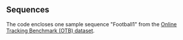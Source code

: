 ## Sequences
The code encloses one sample sequence "Football1" from the [Online Tracking Benchmark (OTB) dataset](https://sites.google.com/site/trackerbenchmark/benchmarks/v10).


